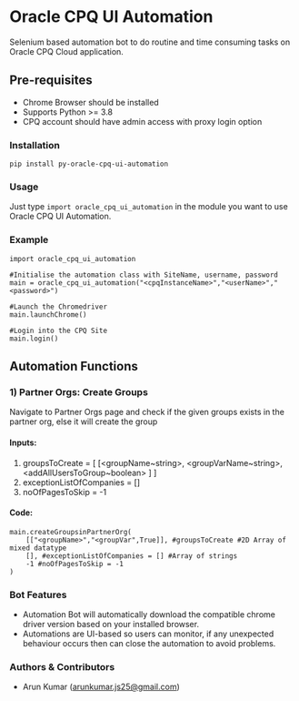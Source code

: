 # Oracle CPQ UI Automation
Selenium based automation bot to do routine and time consuming tasks on Oracle CPQ Cloud application.

## Pre-requisites
* Chrome Browser should be installed
* Supports Python >= 3.8
* CPQ account should have admin access with proxy login option

### Installation
```
pip install py-oracle-cpq-ui-automation
```
### Usage
Just type `import oracle_cpq_ui_automation` in the module you want to use Oracle CPQ UI Automation.

### Example
```
import oracle_cpq_ui_automation

#Initialise the automation class with SiteName, username, password
main = oracle_cpq_ui_automation("<cpqInstanceName>","<userName>","<password>") 

#Launch the Chromedriver 
main.launchChrome()

#Login into the CPQ Site
main.login()
```

## Automation Functions
### 1) Partner Orgs: Create Groups
Navigate to Partner Orgs page and check if the given groups exists in the partner org, else it will create the group

#### Inputs:
1. groupsToCreate = [ [<groupName~string>, <groupVarName~string>, <addAllUsersToGroup~boolean> ] ] 
2. exceptionListOfCompanies = []
3. noOfPagesToSkip = -1

#### Code:
```
main.createGroupsinPartnerOrg(
    [["<groupName>","<groupVar",True]], #groupsToCreate #2D Array of mixed datatype
    [], #exceptionListOfCompanies = [] #Array of strings
    -1 #noOfPagesToSkip = -1
)
```

### Bot Features
* Automation Bot will automatically download the compatible chrome driver version based on your installed browser.
* Automations are UI-based so users can monitor, if any unexpected behaviour occurs then can close the automation to avoid problems.

### Authors & Contributors
* Arun Kumar (arunkumar.js25@gmail.com)